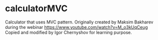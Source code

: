 # calculatorMVC
Calculator that uses MVC pattern.
Originally created by Maksim Bakharev during the webinar https://www.youtube.com/watch?v=M_o3kUqCeug
Copied and modified by Igor Chernyshov for learning purpose.
